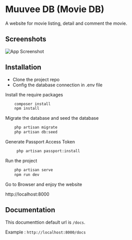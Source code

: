 
# Muuvee DB (Movie DB)

A website for movie listing, detail and comment the movie.


## Screenshots

![App Screenshot](https://i.ibb.co/NsCNM8J/Screenshot-2023-06-21-at-10-45-50.jpg)


## Installation

- Clone the project  repo
- Config the database connection in .env file

Install the require packages
```bash
    composer install
    npm install
```
    
Migrate the database and seed the database

```bash
    php artisan migrate
    php artisan db:seed
```

Generate Passport Access Token

```bash
     php artisan passport:install
```

Run the project

```bash
    php artisan serve
    npm run dev
```

Go to Browser and enjoy the website

http://localhost:8000
## Documentation

This documenttion default url is `/docs`.

Example : `http://localhost:8000/docs`

